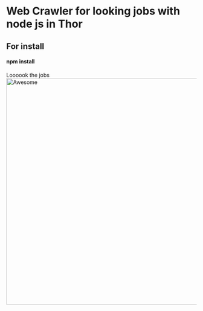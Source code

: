 # Web Crawler for looking jobs with node js in Thor

## For install

#### npm install
Loooook the jobs
<img src='http://www.reactiongifs.com/r/datas.gif' width ='600' heigth='600' alt='Awesome'/>
